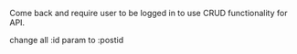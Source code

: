 Come back and require user to be logged in to use CRUD functionality for API.

change all :id param to :postid

